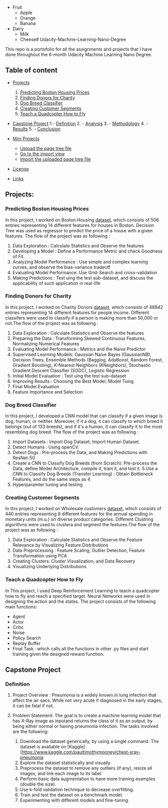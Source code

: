 * Fruit
  * Apple
  * Orange
  * Banana
* Dairy
  * Milk
  * Cheese# Udacity-Machine-Learning-Nano-Degree

This repo is a portofolio for all the assignments and projects that I have done throughout the 6-month Udacity Machine Learning Nano Degree.

## Table of content

- [Projects](#Projects)
  1. [Predicting Boston Housing Prices](#Predicting-Boston-Housing-Prices)
  2. [Finding Donors for Charity](#Finding-Donors-for-Charity)
  3. [Dog Breed Classifier](#Dog-Breed-Classifier)
  4. [Creating Customer Segments](#Creating-Customer-Segments)
  5. [Teach a Quadcopter How to Fly](#Teach-a-Quadcopter-How-to-Fly)

- [Capstone Project](#Capstone-Project)
    1.- [Definition](#Definition)
    2. - [Analysis](#Analysis)
    3. - [Methodology](#Methodology)
    4. - [Results](#Results)
    5. - [Conclusion](#Conclusion)
- [Mini Projects](#Mini-Projects)
    - [Upload the page tree file](#upload-the-page-tree-file)
    - [Go to the import view](#go-to-the-import-view)
    - [Import the uploaded page tree file](#import-the-uploaded-page-tree-file)
- [License](#license)
- [Links](#links)

## Projects:

### Predicting Boston Housing Prices
  In this project, I worked on Boston Housing [dataset](https://archive.ics.uci.edu/ml/machine-learning-databases/housing/), which consists of 506 entries representing 14 different features for houses in Boston. Decision Tree was used as regressor to predict the price of a house with a given features. The flow of the project was as following :
  1. Data Exploration  : Calculate Statistics and Observe the features
  2. Developing a Model :  Define a Performance Metric and check Goodness of Fit. 
  3. Analyzing Model Performance : Use simple and complex learning curves, and observe the bias-variance tradeoff
  4. Evaluating Model Performance:  Use Grid-Search and cross-validation
  5. Making Predictions : Test uing the test sub-dataset, and discuss the applicability of such application in real-life
  
### Finding Donors for Charity
  In this project, I worked on Charity Donors  [dataset](https://archive.ics.uci.edu/ml/datasets/Census+Income), which consists of 48842 entries representing 14 different features for people income. Different classifers were used to classify if a person is making more than 50,000 or not.The flow of the project was as following :
  1. Data Exploration : Calculate Statistics and Observe the features
  2. Preparing the Data : Transforming Skewed Continuous Features, Normalizing Numerical Features
  3. Evaluating Model Performance : Metrics and the Naive Predictor
  4. Supervised Learning Models:  Gaussian Naive Bayes (GaussianNB), Decision Trees, Ensemble Methods (Bagging, AdaBoost, Random Forest, Gradient Boosting), K-Nearest Neighbors (KNeighbors), Stochastic Gradient Descent Classifier (SGDC), Logistic Regression
  5. Initial Model Evaluation : Test uing the test sub-dataset
  6. Improving Results : Choosing the Best Model, Model Tuing
  7. Final Model Evaluation
  8. Feature Importance and Selection

### Dog Breed Classifier
  In this project, I developed a CNN model that can classify if a given image is dog, human, or neither. Moreover, if it a dog, it can classify to which breed it belongs (out of 133 breeds), and if it's a human, it can classify it to the most resembling dog breed. The flow of the project was as following :
  1. Import Datasets  : Import Dog Dataset, Import Human Dataset.
  2. Detect Humans :  Using openCV. 
  3. Detect Dogs : Pre-process the Data, and Making Predictions with ResNet-50
  4. Create a CNN to Classify Dog Breeds (from Scratch): Pre-process the Data, define Model Architecture, compile it, train it, and test it.
  5.Use a CNN to Classify Dog Breeds (Transfer Learning) : Obtain Bottleneck Features, and do the same steps as 4
  6. Hyperparamter tuning and testing
  
### Creating Customer Segments
  In this project, I worked on Wholesale customers [dataset](https://archive.ics.uci.edu/ml/datasets/Wholesale+customers), which consists of 440 entries representing 8 different features for the annual spending in monetary units (m.u.) on diverse product categories. Different Clustring algorithms were used to clustera and segment the features.The flow of the project was as following :
  1. Data Exploration : Calculate Statistics and Observe the Feature Relevance by Visualizing Feature Distributions
  2. Data Preprocessing : Feature Scaling, Outlier Detection, Feature Transformation using PCA
  3. Creating Clusters: Cluster Visualization, and Data Recovery
  4. Visualizing Underlying Distributions
  
### Teach a Quadcopter How to Fly
  In This project, I used Deep Reinforcement Learning to teach a quadcopter how to fly and reach a specified target. Neural Networks were used in designing the action and the states. The project consists of the following main functions:
  * Agent
  * Actor
  * Critic
  * Noise
  * Policy Search
  * Replay Buffer
  * Final Task : which calls all the functions in other .py files and start training given the designed reward function.
  
  ## Capstone Project
  
  ### Definition
1. Project Overview : Pneumonia is a widely known in lung infection that affect the air sacs. While not very acute if diagnosed in the early stages, it can be fatal if not.     

2. Problem Statement: The goal is to create a machine learning model that has X-Ray image as inputand returns the class of it as an output, by being either normal or having pneumonia infection. The tasks involved are the following:

   1. Download the dataset generically, by using a single command. The dataset is avaliable on [Kaggle](https://www.kaggle.com/paultimothymooney/chest-xray-pneumonia
   2. Explore the dataset statistically and visually.
   3. Preprocess the dataset to remove any outliers (if any), resize all images, and link each image to its label
   4. Perform basic data augmentation to have more training examples (double the size).
   5. Use k-fold validation technique to decrease overfitting. 
   6. Train and test the dataset on a benchmark model.
   7. Experimenting with different models and fine-tuning.
